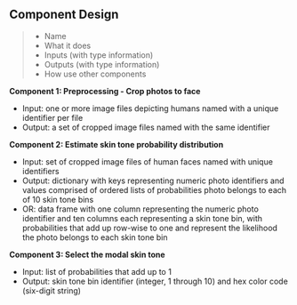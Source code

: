 ## Component Design

> * Name
> * What it does
> * Inputs (with type information)
> * Outputs (with type information)
> * How use other components

**Component 1: Preprocessing - Crop photos to face**
* Input: one or more image files depicting humans named with a unique identifier per file
* Output: a set of cropped image files named with the same identifier

**Component 2:  Estimate skin tone probability distribution**
* Input: set of cropped image files of human faces named with unique identifiers
* Output: dictionary with keys representing numeric photo identifiers and values comprised of ordered lists of probabilities photo belongs to each of 10 skin tone bins
*   OR: data frame with one column representing the numeric photo identifier and ten columns each representing a skin tone bin, with probabilities that add up row-wise to one and represent the likelihood the photo belongs to each skin tone bin

**Component 3: Select the modal skin tone**
* Input: list of probabilities that add up to 1
* Output: skin tone bin identifier (integer, 1 through 10) and hex color code (six-digit string)

